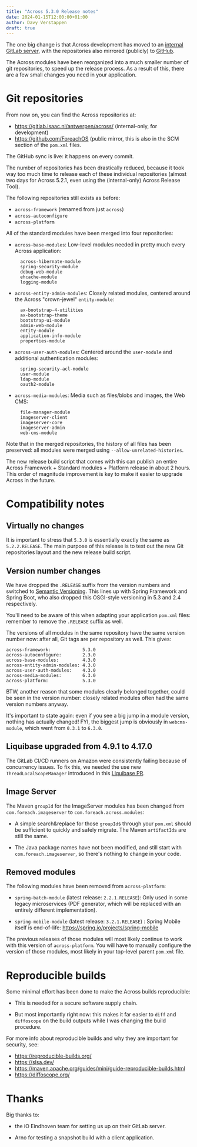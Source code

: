 ```yaml
---
title: "Across 5.3.0 Release notes"
date: 2024-01-15T12:00:00+01:00
author: Davy Verstappen
draft: true
---
```


The one big change is that Across development has moved to an
[internal GitLab server](https://gitlab.isaac.nl/antwerpen/across/),
with the repositories also mirrored (publicly) to
[GitHub](https://github.com/ForeachOS).

The Across modules have been reorganized into a much smaller number of
git repositories, to speed up the release process. As a result of
this, there are a few small changes you need in your application.


<!--more-->

# Git repositories

From now on, you can find the Across repositories at:

- https://gitlab.isaac.nl/antwerpen/across/ (internal-only, for
  development)
- https://github.com/ForeachOS (public mirror, this is also in the SCM
  section of the `pom.xml` files.

The GitHub sync is live: it happens on every commit.

The number of repositories has been drastically reduced, because it
took way too much time to release each of these individual
repositories (almost two days for Across 5.2.1, even using the
(internal-only) Across Release Tool).

The following repositories still exists as before:

- `across-framework` (renamed from just `across`)
- `across-autoconfigure`
- `across-platform`

All of the standard modules have been merged into four repositories:

- `across-base-modules`: Low-level modules needed in pretty much every
  Across application:

		across-hibernate-module
		spring-security-module
		debug-web-module
		ehcache-module
		logging-module

- `across-entity-admin-modules`: Closely related modules, centered
  around the Across "crown-jewel" `entity-module`:

		ax-bootstrap-4-utilities
		ax-bootstrap-theme
		bootstrap-ui-module
		admin-web-module
		entity-module
		application-info-module
		properties-module

- `across-user-auth-modules`: Centered around the `user-module` and
  additional authentication modules:

		spring-security-acl-module
		user-module
		ldap-module
		oauth2-module

- `across-media-modules`: Media such as files/blobs and images, the
    Web CMS:

		file-manager-module
		imageserver-client
		imageserver-core
		imageserver-admin
		web-cms-module

Note that in the merged repositories, the history of all files has
been preserved: all modules were merged using
`--allow-unrelated-histories`.

The new release build script that comes with this can publish an
entire Across Framework + Standard modules + Platform release in about
2 hours. This order of magnitude improvement is key to make it easier
to upgrade Across in the future.


# Compatibility notes

## Virtually no changes

It is important to stress that `5.3.0` is essentially exactly the same
as `5.2.2.RELEASE`. The main purpose of this release is to test out
the new Git repositories layout and the new release build script.


## Version number changes

We have dropped the `.RELEASE` suffix from the version numbers and
switched to [Semantic Versioning](https://semver.org/). This lines up
with Spring Framework and Spring Boot, who also dropped this
OSGI-style versioning in 5.3 and 2.4 respectively.

You'll need to be aware of this when adapting your application
`pom.xml` files: remember to remove the `.RELEASE` suffix as well.

The versions of all modules in the same repository have the same
version number now: after all, Git tags are per repository as
well. This gives:

	across-framework:            5.3.0
	across-autoconfigure:        2.3.0
	across-base-modules:         4.3.0
	across-entity-admin-modules: 4.3.0
	across-user-auth-modules:    4.3.0
	across-media-modules:        6.3.0
	across-platform:             5.3.0

BTW, another reason that some modules clearly belonged together, could
be seen in the version number: closely related modules often had the
same version numbers anyway.

It's important to state again: even if you see a big jump in a module
version, nothing has actually changed! FYI, the biggest jump is
obviously in `webcms-module`, which went from `0.3.1` to `6.3.0`.


## Liquibase upgraded from 4.9.1 to 4.17.0

The GitLab CI/CD runners on Amazon were consistently failing because
of concurrency issues. To fix this, we needed the use new
`ThreadLocalScopeManager` introduced in this [Liquibase
PR](https://github.com/liquibase/liquibase/pull/3240).



## Image Server

The Maven `groupId` for the ImageServer modules has been changed from
`com.foreach.imageserver` to `com.foreach.across.modules`:

- A simple search&replace for those `groupId`s through your `pom.xml`
  should be sufficient to quickly and safely migrate. The Maven
  `artifactId`s are still the same.

- The Java package names have not been modified, and still start with
  `com.foreach.imageserver`, so there's nothing to change in your
  code.


## Removed modules

The following modules have been removed from `across-platform`:

- `spring-batch-module` (latest release: `2.2.1.RELEASE`): Only used
  in some legacy microservices (PDF generator, which will be replaced
  with an entirely different implementation).

- `spring-mobile-module` (latest release: `3.2.1.RELEASE`) : Spring
  Mobile itself is end-of-life:
  https://spring.io/projects/spring-mobile

The previous releases of those modules will most likely continue to
work with this version of `across-platform`. You will have to manually
configure the version of those modules, most likely in your top-level
parent `pom.xml` file.


# Reproducible builds

Some minimal effort has been done to make the Across builds reproducible:

- This is needed for a secure software supply chain.

- But most importantly right now: this makes it far easier to `diff`
  and `diffoscope` on the build outputs while I was changing the build
  procedure.

For more info about reproducible builds and why they are important for
security, see:

- https://reproducible-builds.org/
- https://slsa.dev/
- https://maven.apache.org/guides/mini/guide-reproducible-builds.html
- https://diffoscope.org/
    


# Thanks

Big thanks to:

- the iO Eindhoven team for setting us up on their GitLab server.

- Arno for testing a snapshot build with a client application.
